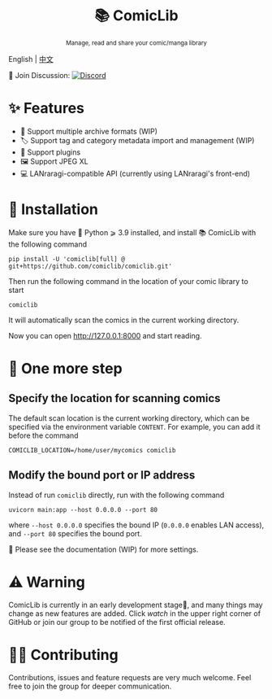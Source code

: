 <h1 align="center">📚 ComicLib</h1><p align="center">
<p align="center"><sup>Manage, read and share your comic/manga library</sup></p>

English | [中文](https://github.com/comiclib/comiclib/blob/master/README.zh.md)

💬 Join Discussion: [![Discord](https://img.shields.io/discord/1100655762411372604?logo=discord&style=flat-square)](https://discord.gg/UmjCbgGUFW)

# ✨ Features
- 📁 Support multiple archive formats (WIP)
- 🏷️ Support tag and category metadata import and management (WIP)
- 🔌 Support plugins
- 🖼️ Support JPEG XL
- 💻 LANraragi-compatible API (currently using LANraragi's front-end)

# 🚀 Installation
Make sure you have 🐍 Python ⩾ 3.9 installed, and install 📚 ComicLib with the following command
```
pip install -U 'comiclib[full] @ git+https://github.com/comiclib/comiclib.git'
```
Then run the following command in the location of your comic library to start
```
comiclib
```
It will automatically scan the comics in the current working directory.

Now you can open http://127.0.0.1:8000 and start reading.

# 🍰 One more step

## Specify the location for scanning comics
The default scan location is the current working directory, which can be specified via the environment variable `CONTENT`.
For example, you can add it before the command
```
COMICLIB_LOCATION=/home/user/mycomics comiclib
```

## Modify the bound port or IP address
Instead of run `comiclib` directly, run with the following command
```
uvicorn main:app --host 0.0.0.0 --port 80
```
where `--host 0.0.0.0` specifies the bound IP (`0.0.0.0` enables LAN access), and `--port 80` specifies the bound port.

📄 Please see the documentation (WIP) for more settings.

# ⚠️ Warning

ComicLib is currently in an early development stage🚧, and many things may change as new features are added. Click *watch* in the upper right corner of GitHub or join our group to be notified of the first official release.

# 👩‍💻 Contributing
Contributions, issues and feature requests are very much welcome.
Feel free to join the group for deeper communication.
